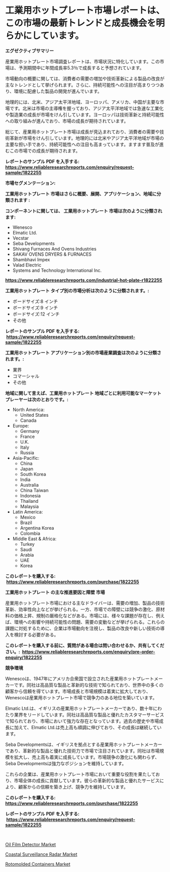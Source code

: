 <p><h1>工業用ホットプレート市場レポートは、この市場の最新トレンドと成長機会を明らかにしています。</h1></p><p><strong>エグゼクティブサマリー</strong></p>
<p><p>産業用ホットプレート市場調査レポートは、市場状況に特化しています。この市場は、予測期間中に年間成長率5.3％で成長すると予想されています。</p><p>市場動向の概要に関しては、消費者の需要の増加や技術革新による製品の改良が主なトレンドとして挙げられます。さらに、持続可能性への注目が高まりつつあり、環境に配慮した製品の開発が進んでいます。</p><p>地理的には、北米、アジア太平洋地域、ヨーロッパ、アメリカ、中国が主要な市場です。北米は市場の主導権を握っており、アジア太平洋地域では急速な工業化や製造業の成長が市場をけん引しています。ヨーロッパは技術革新と持続可能性への取り組みが進んでおり、市場の成長が期待されています。</p><p>総じて、産業用ホットプレート市場は成長が見込まれており、消費者の需要や技術革新が市場をけん引しています。地理的には北米やアジア太平洋地域が市場の主要な担い手であり、持続可能性への注目も高まっています。ますます普及が進むこの市場での成長が期待されます。</p></p>
<p><strong>レポートのサンプル PDF を入手する: <a href="https://www.reliableresearchreports.com/enquiry/request-sample/1822255">https://www.reliableresearchreports.com/enquiry/request-sample/1822255</a></strong></p>
<p><strong>市場セグメンテーション:</strong></p>
<p><strong> 工業用ホットプレート 市場はさらに概要、展開、アプリケーション、地域に分類されます :</strong></p>
<p><strong>コンポーネントに関しては、 工業用ホットプレート 市場は次のように分類されます: &nbsp;</strong></p>
<p><ul><li>Wenesco</li><li>Elmatic Ltd.</li><li>Vecstar</li><li>Seba Developments</li><li>Shivang Furnaces And Ovens Industries</li><li>SAKAV OVENS DRYERS & FURNACES</li><li>Shambhavi Impex</li><li>Valad Electric</li><li>Systems and Technology International Inc.</li></ul></p>
<p><strong><a href="https://www.reliableresearchreports.com/industrial-hot-plate-r1822255">https://www.reliableresearchreports.com/industrial-hot-plate-r1822255</a></strong></p>
<p><strong> 工業用ホットプレート タイプ別の市場分析は次のように分類されます。:</strong></p>
<p><ul><li>ボードサイズ:8 インチ</li><li>ボードサイズ:9 インチ</li><li>ボードサイズ:12 インチ</li><li>その他</li></ul></p>
<p><strong>レポートのサンプル PDF を入手する: &nbsp;<a href="https://www.reliableresearchreports.com/enquiry/request-sample/1822255">https://www.reliableresearchreports.com/enquiry/request-sample/1822255</a></strong></p>
<p><strong> 工業用ホットプレート アプリケーション別の市場産業調査は次のように分類されます。:</strong></p>
<p><ul><li>業界</li><li>コマーシャル</li><li>その他</li></ul></p>
<p><strong>地域に関して言えば、工業用ホットプレート 地域ごとに利用可能なマーケットプレーヤーは次のとおりです。:</strong></p>
<p><ul>
    <li>
        North America:
        <ul>
            <li>United States</li>
            <li>Canada</li>
        </ul>
    </li>
    <li>
        Europe:
        <ul>
            <li>Germany</li>
            <li>France</li>
            <li>U.K.</li>
            <li>Italy</li>
            <li>Russia</li>
        </ul>
    </li>
    <li>
        Asia-Pacific:
        <ul>
            <li>China</li>
            <li>Japan</li>
            <li>South Korea</li>
            <li>India</li>
            <li>Australia</li>
            <li>China Taiwan</li>
            <li>Indonesia</li>
            <li>Thailand</li>
            <li>Malaysia</li>
        </ul>
    </li>
    <li>
        Latin America:
        <ul>
            <li>Mexico</li>
            <li>Brazil</li>
            <li>Argentina Korea</li>
            <li>Colombia</li>
        </ul>
    </li>
    <li>
        Middle East & Africa:
        <ul>
            <li>Turkey</li>
            <li>Saudi</li>
            <li>Arabia</li>
            <li>UAE</li>
            <li>Korea</li>
        </ul>
    </li>
    </ul></p>
<p><strong>このレポートを購入する: &nbsp;<a href="https://www.reliableresearchreports.com/purchase/1822255">https://www.reliableresearchreports.com/purchase/1822255</a></strong></p>
<p><strong>工業用ホットプレート の主な推進要因と障壁 市場</strong></p>
<p><p>産業用ホットプレート市場における主なドライバーは、需要の増加、製品の技術革新、効率性向上などが挙げられる。一方、市場での障壁には競争の激化、原材料の価格上昇、規制の厳格化などがある。市場には、様々な課題が存在し、例えば、環境への影響や持続可能性の問題、需要の変動などが挙げられる。これらの課題に対処するために、企業は市場動向を注視し、製品の改良や新しい技術の導入を検討する必要がある。</p></p>
<p><strong>このレポートを購入する前に、質問がある場合は問い合わせるか、共有してください。:&nbsp; <a href="https://www.reliableresearchreports.com/enquiry/pre-order-enquiry/1822255">https://www.reliableresearchreports.com/enquiry/pre-order-enquiry/1822255</a></strong></p>
<p><strong>競争環境</strong></p>
<p><p>Wenescoは、1947年にアメリカ合衆国で設立された産業用ホットプレートメーカーです。同社は高品質な製品と革新的な技術で知られており、世界中の多くの顧客から信頼を得ています。市場成長と市場規模は着実に拡大しており、Wenescoは産業用ホットプレート市場で競争力のある地位を築いています。</p><p>Elmatic Ltd.は、イギリスの産業用ホットプレートメーカーであり、数十年にわたり業界をリードしています。同社は高品質な製品と優れたカスタマーサービスで知られており、市場において強力な存在となっています。過去の歴史や市場成長に加えて、Elmatic Ltd.は売上高も順調に伸びており、その成長は継続しています。</p><p>Seba Developmentsは、イギリスを拠点とする産業用ホットプレートメーカーであり、革新的な製品と優れた技術力で市場で注目されています。同社は市場規模を拡大し、売上高も着実に成長しています。市場競争の激化にも関わらず、Seba Developmentsは強力なポジションを維持しています。</p><p>これらの企業は、産業用ホットプレート市場において重要な役割を果たしており、市場全体の成長に貢献しています。彼らの革新的な製品と優れたサービスにより、顧客からの信頼を築き上げ、競争力を維持しています。</p></p>
<p><strong>このレポートを購入する: &nbsp; <a href="https://www.reliableresearchreports.com/purchase/1822255">https://www.reliableresearchreports.com/purchase/1822255</a></strong></p>
<p><strong>レポートのサンプル PDF を入手する: &nbsp;<a href="https://www.reliableresearchreports.com/enquiry/request-sample/1822255">https://www.reliableresearchreports.com/enquiry/request-sample/1822255</a></strong><strong></strong></p>
<p>&nbsp;</p>
<p><p><a href="https://www.linkedin.com/pulse/oil-film-detector-market-competitive-analysis-trends-forecast-fsd7e?trackingId=9cBpd76qkeSNnl1J4OyEaw%3D%3D">Oil Film Detector Market</a></p><p><a href="https://www.linkedin.com/pulse/analyzing-coastal-surveillance-radar-market-global-industry-perspective-t7lbe?trackingId=IdIcorr7nY5%2FWttrP27%2FSg%3D%3D">Coastal Surveillance Radar Market</a></p><p><a href="https://www.linkedin.com/pulse/rotomolded-containers-market-analysis-examines-its-scope-growth-aa06e?trackingId=3tyMauKIMAPa%2FtwmNjXF2Q%3D%3D">Rotomolded Containers Market</a></p></p>